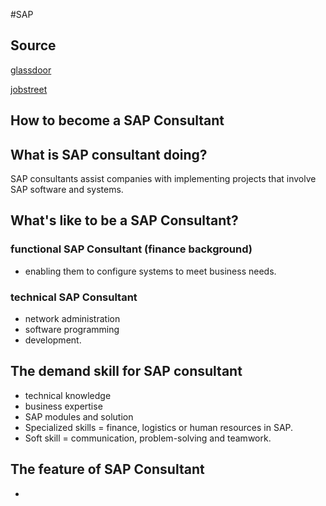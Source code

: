 #SAP

## Source
[glassdoor](https://www.glassdoor.co.uk/Career/how-to-become-sap-consultant_KO14,28.htm)

[jobstreet](https://www.jobstreet.com.my/career-advice/role/sap-consultant)
## How to become a SAP Consultant

## What is SAP consultant doing?
SAP consultants assist companies with implementing projects that involve SAP software and systems.

## What's like to be a SAP Consultant?
### functional SAP Consultant (finance background)
- enabling them to configure systems to meet business needs.
### technical SAP Consultant
-  network administration
- software programming 
-  development. 
## The demand skill for SAP consultant 
- technical knowledge
- business expertise
- SAP modules and solution
- Specialized skills = finance, logistics or human resources in SAP.
- Soft skill = communication, problem-solving and teamwork.
## The feature of SAP Consultant
- 